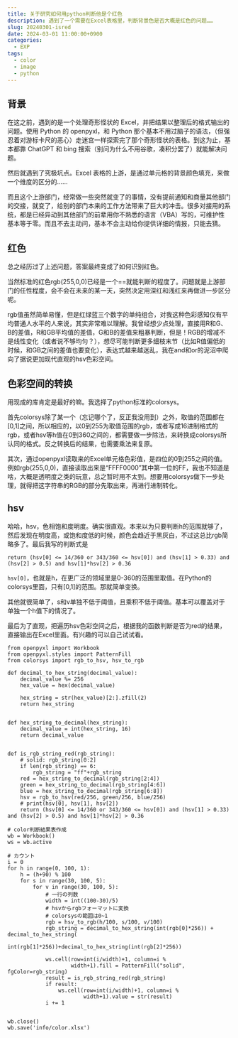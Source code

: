 ```yaml
---
title: 关于研究如何用python判断他是个红色
description: 遇到了一个需要在Excel表格里，判断背景色是否大概是红色的问题……
slug: 20240301-isred
date: 2024-03-01 11:00:00+0900
categories:
  - EXP
tags:
  - color
  - image
  - python
---
```


## 背景

在这之前，遇到的是一个处理奇形怪状的 Excel，并把结果以整理后的格式输出的问题。使用 Python 的 openpyxl，和 Python 那个基本不用过脑子的语法，（但强忍着对游标卡尺的恶心）走迷宫一样探索完了那个奇形怪状的表格。到这为止，基本都靠 ChatGPT 和 bing 搜索（别问为什么不用谷歌，凑积分罢了）就能解决问题。

然后就遇到了究极坑点。Excel 表格的上游，是通过单元格的背景颜色填充，来做一个维度的区分的……

而且这个上游部门，经常做一些突然就变了的事情，没有提前通知和商量其他部门的交接，就变了，给别的部门本来的工作方法带来了巨大的冲击。很多对接用的系统，都是已经异动到其他部门的前辈用你不熟悉的语言（VBA）写的，可维护性基本等于零。而且不去主动问，基本不会主动给你提供详细的情报，只能去猜。

## 红色

总之经历过了上述问题，答案最终变成了如何识别红色。

当然标准的红色rgb(255,0,0)已经是一个==就能判断的程度了。问题就是上游部门的任性程度，会不会在未来的某一天，突然决定用深红和浅红来再做进一步区分呢。

rgb值虽然简单易懂，但是红绿蓝三个数字的单纯组合，对我这种色彩感知仅有平均普通人水平的人来说，其实非常难以理解。我曾经想少点处理，直接用R和G、B的差值，R和GB平均值的差值，G和B的差值来粗暴判断，但是！RGB的增减不是线性变化（或者说不够均匀？），想尽可能判断更多细枝末节（比如R值偏低的时候，和GB之间的差值也要变化），表达式越来越迷乱，我在and和or的泥沼中爬向了据说更加现代直观的hsv色彩空间。

## 色彩空间的转换

用现成的库肯定是最好的嘛。我选择了python标准的colorsys。

首先colorsys除了某一个（忘记哪个了，反正我没用到）之外，取值的范围都在[0,1]之间，所以相应的，以0到255为取值范围的rgb，或者写成16进制格式的rgb，或者hsv等h值在0到360之间的，都需要做一步除法，来转换成colorsys所认同的格式。反之转换后的结果，也需要乘法来复原。

其次，通过openpyxl读取来的Excel单元格色彩值，是四位的0到255之间的值。例如rgb(255,0,0)，直接读取出来是“FFFF0000”其中第一位的FF，我也不知道是啥，大概是透明度之类的玩意，总之暂时用不太到。想要用colorsys做下一步处理，就得把这字符串的RGB的部分先取出来，再进行进制转化。


## hsv

哈哈，hsv，色相饱和度明度。确实很直观。本来以为只要判断h的范围就够了，然后发现在明度高，或饱和度低的时候，颜色会趋近于黑灰白，不过这总比rgb简略多了。最后我写的判断式是

```
return (hsv[0] <= 14/360 or 343/360 <= hsv[0]) and (hsv[1] > 0.33) and (hsv[2] > 0.5) and hsv[1]*hsv[2] > 0.36
```

`hsv[0]`，也就是h，在更广泛的领域里是0-360的范围里取值。在Python的colorsys里面，只有[0,1]的范围。那就简单变换。

其他就很简单了，s和v单独不低于阈值，且乘积不低于阈值。基本可以覆盖对于单独一个h值下的情况了。

最后为了直观，把遍历hsv色彩空间之后，根据我的函数判断是否为red的结果，直接输出在Excel里面。有兴趣的可以自己试试看。


```
from openpyxl import Workbook
from openpyxl.styles import PatternFill
from colorsys import rgb_to_hsv, hsv_to_rgb

def decimal_to_hex_string(decimal_value):
    decimal_value %= 256
    hex_value = hex(decimal_value)

    hex_string = str(hex_value)[2:].zfill(2)
    return hex_string


def hex_string_to_decimal(hex_string):
    decimal_value = int(hex_string, 16)
    return decimal_value


def is_rgb_string_red(rgb_string):
    # solid: rgb_string[0:2]
    if len(rgb_string) == 6:
        rgb_string = "ff"+rgb_string
    red = hex_string_to_decimal(rgb_string[2:4])
    green = hex_string_to_decimal(rgb_string[4:6])
    blue = hex_string_to_decimal(rgb_string[6:8])
    hsv = rgb_to_hsv(red/256, green/256, blue/256)
    # print(hsv[0], hsv[1], hsv[2])
    return (hsv[0] <= 14/360 or 343/360 <= hsv[0]) and (hsv[1] > 0.33) and (hsv[2] > 0.5) and hsv[1]*hsv[2] > 0.36

# color判断結果表作成
wb = Workbook()
ws = wb.active

# カウント
i = 0
for h in range(0, 100, 1):
    h = (h+90) % 100
    for s in range(30, 100, 5):
        for v in range(30, 100, 5):
            # 一行の列数
            width = int((100-30)/5)
            # hsvからrgbフォーマットに変換
            # colorsysの範囲は0~1
            rgb = hsv_to_rgb(h/100, s/100, v/100)
            rgb_string = decimal_to_hex_string(int(rgb[0]*256)) + decimal_to_hex_string(
                int(rgb[1]*256))+decimal_to_hex_string(int(rgb[2]*256))

            ws.cell(row=int(i/width)+1, column=i %
                    width+1).fill = PatternFill("solid", fgColor=rgb_string)
            result = is_rgb_string_red(rgb_string)
            if result:
                ws.cell(row=int(i/width)+1, column=i %
                        width+1).value = str(result)
            i += 1


wb.close()
wb.save('info/color.xlsx')
```

